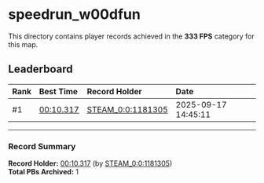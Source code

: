 # speedrun_w00dfun

This directory contains player records achieved in the **333 FPS** category for this map.

## Leaderboard

| Rank | Best Time | Record Holder | Date                |
| :--- | :-------- | :------------ | :------------------ |
| #1   | [00:10.317](./00010317_STEAM_0_0_1181305_20250917-144511.zip) | [STEAM_0:0:1181305](https://speedrun16.com/profile/STEAM_0:0:1181305)   | 2025-09-17 14:45:11 |

---

### Record Summary
**Record Holder:** [00:10.317](./00010317_STEAM_0_0_1181305_20250917-144511.zip) (by [STEAM_0:0:1181305](https://speedrun16.com/profile/STEAM_0:0:1181305))  
**Total PBs Archived:** 1